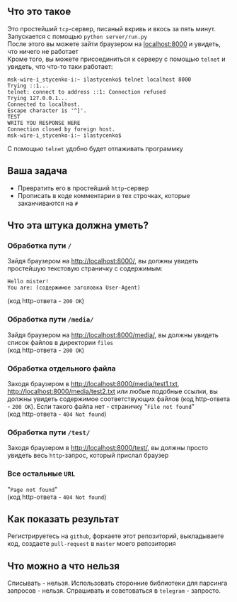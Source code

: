 ## Что это такое

Это простейший `tcp`-сервер, писаный вкривь и вкось за пять минут.  
Запускается с помощью `python server/run.py`  
После этого вы можете зайти браузером на [localhost:8000](http://localhost:8000/) и увидеть, что ничего не работает  
Кроме того, вы можете присоединиться к серверу с помощью `telnet` и увидеть, что что-то таки работает:

```
msk-wire-i_stycenko-i:~ ilastycenko$ telnet localhost 8000
Trying ::1...
telnet: connect to address ::1: Connection refused
Trying 127.0.0.1...
Connected to localhost.
Escape character is '^]'.
TEST
WRITE YOU RESPONSE HERE
Connection closed by foreign host.
msk-wire-i_stycenko-i:~ ilastycenko$
```
С помощью `telnet` удобно будет отлаживать программку

## Ваша задача

* Превратить его в простейший `http`-сервер
* Прописать в коде комментарии в тех строчках, которые заканчиваются на `#`

## Что эта штука должна уметь?

### Обработка пути `/`
Зайдя браузером на [http://localhost:8000/](http://localhost:8000/), вы должны увидеть простейшую текстовую страничку с содержимым:
```
Hello mister!
You are: (содержимое заголовка User-Agent)
```
 (код http-ответа - `200 OK`)

### Обработка пути `/media/`
Зайдя браузером на [http://localhost:8000/media/](http://localhost:8000/media/), вы должны увидеть список файлов в директории `files`  
(код http-ответа - `200 OK`)

### Обработка отдельного файла
Заходя браузером в [http://localhost:8000/media/test1.txt](http://localhost:8000/media/test1.txt), [http://localhost:8000/media/test2.txt](http://localhost:8000/media/test2.txt) или любые подобные ссылки, вы должны увидеть содержимое соответствующих файлов (код http-ответа - `200 OK`). Если такого файла нет - страничку "`File not found`"  
(код http-ответа - `404 Not found`)

### Обработка пути `/test/`
Заходя браузером в [http://localhost:8000/test/](http://localhost:8000/test/), вы должны просто увидеть весь `http`-запрос, который прислал браузер

### Все остальные `URL`
"`Page not found`"  
(код http-ответа - `404 Not found`)

## Как показать результат
Регистрируетесь на `github`, форкаете этот репозиторий, выкладываете код, создаете `pull-request` в `master` моего репозитория

## Что можно а что нельзя
Списывать - нельзя. Использовать сторонние библиотеки для парсинга запросов - нельзя. Спрашивать и советоваться в `telegram` - запросто.

